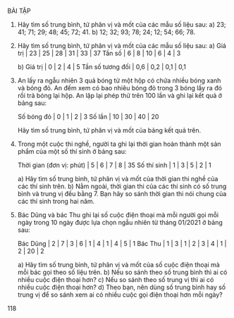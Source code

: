 BÀI TẬP

1. Hãy tìm số trung bình, tứ phân vị và mốt của các mẫu số liệu sau:
   a) 23; 41; 71; 29; 48; 45; 72; 41.     b) 12; 32; 93; 78; 24; 12; 54; 66; 78.

2. Hãy tìm số trung bình, tứ phân vị và mốt của các mẫu số liệu sau:
   a)
   Giá trị | 23 | 25 | 28 | 31 | 33 | 37
   Tần số  |  6 |  8 | 10 |  6 |  4 |  3

   b)
   Giá trị         |  0 |  2 |  4 |  5
   Tần số tương đối | 0,6 | 0,2 | 0,1 | 0,1

3. An lấy ra ngẫu nhiên 3 quả bóng từ một hộp có chứa nhiều bóng xanh và bóng đỏ. An đếm xem có bao nhiêu bóng đỏ trong 3 bóng lấy ra đó rồi trả bóng lại hộp. An lặp lại phép thử trên 100 lần và ghi lại kết quả ở bảng sau:

   Số bóng đỏ |  0 |  1 |  2 |  3
   Số lần     | 10 | 30 | 40 | 20

   Hãy tìm số trung bình, tứ phân vị và mốt của bảng kết quả trên.

4. Trong một cuộc thi nghề, người ta ghi lại thời gian hoàn thành một sản phẩm của một số thí sinh ở bảng sau:

   Thời gian (đơn vị: phút) |  5 |  6 |  7 |  8 | 35
   Số thí sinh              |  1 |  3 |  5 |  2 |  1

   a) Hãy tìm số trung bình, tứ phân vị và mốt của thời gian thi nghề của các thí sinh trên.
   b) Nằm ngoài, thời gian thi của các thí sinh có số trung bình và trung vị đều bằng 7. Bạn hãy so sánh thời gian thi nói chung của các thí sinh trong hai năm.

5. Bác Dũng và bác Thu ghi lại số cuộc điện thoại mà mỗi người gọi mỗi ngày trong 10 ngày được lựa chọn ngẫu nhiên từ tháng 01/2021 ở bảng sau:

   Bác Dũng | 2 | 7 | 3 | 6 | 1 | 4 | 1 | 4 | 5 | 1
   Bác Thu  | 1 | 3 | 1 | 2 | 3 | 4 | 1 | 2 | 20 | 2

   a) Hãy tìm số trung bình, tứ phân vị và mốt của số cuộc điện thoại mà mỗi bác gọi theo số liệu trên.
   b) Nếu so sánh theo số trung bình thì ai có nhiều cuộc điện thoại hơn?
   c) Nếu so sánh theo số trung vị thì ai có nhiều cuộc điện thoại hơn?
   d) Theo bạn, nên dùng số trung bình hay số trung vị để so sánh xem ai có nhiều cuộc gọi điện thoại hơn mỗi ngày?

118